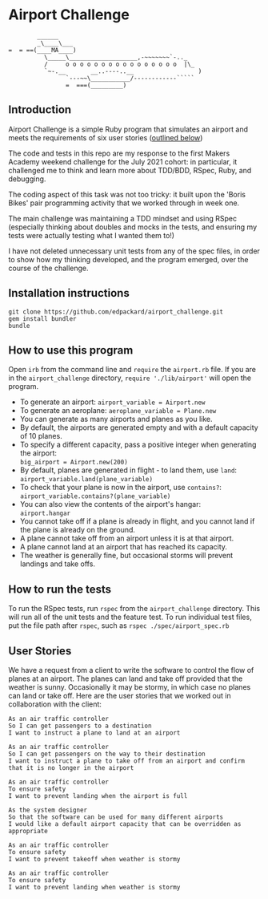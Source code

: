 # Airport Challenge


```
        ______
        _\____\___
=  = ==(____MA____)
          \_____\___________________,-~~~~~~~`-.._
          /     o o o o o o o o o o o o o o o o  |\_
          `~-.__       __..----..__                  )
                `---~~\___________/------------`````
                =  ===(_________)

```

## Introduction

Airport Challenge is a simple Ruby program that simulates an airport and meets the requirements of six user stories ([outlined below](#user-stories))  

The code and tests in this repo are my response to the first Makers Academy weekend challenge for the July 2021 cohort: in particular, it challenged me to think and learn more about TDD/BDD, RSpec, Ruby, and debugging.  

The coding aspect of this task was not too tricky: it built upon the 'Boris Bikes' pair programming activity that we worked through in week one.  

The main challenge was maintaining a TDD mindset and using RSpec (especially thinking about doubles and mocks in the tests, and ensuring my tests were actually testing what I wanted them to!)  

I have not deleted unnecessary unit tests from any of the spec files, in order to show how my thinking developed, and the program emerged, over the course of the challenge.  

## Installation instructions


```
git clone https://github.com/edpackard/airport_challenge.git
gem install bundler
bundle
```

## How to use this program


Open `irb` from the command line and `require` the `airport.rb` file. If you are in the `airport_challenge` directory, `require './lib/airport'` will open the program.

* To generate an airport: `airport_variable = Airport.new`
* To generate an aeroplane: `aeroplane_variable = Plane.new`
* You can generate as many airports and planes as you like.
* By default, the airports are generated empty and with a default capacity of 10 planes.
* To specify a different capacity, pass a positive integer when generating the airport:   
  `big_airport = Airport.new(200)`
* By default, planes are generated in flight - to land them, use `land`:  
  `airport_variable.land(plane_variable)`
* To check that your plane is now in the airport, use `contains?`:   
  `airport_variable.contains?(plane_variable)`
* You can also view the contents of the airport's hangar:  
  `airport.hangar`
* You cannot take off if a plane is already in flight, and you cannot land if the plane is already on the ground.  
* A plane cannot take off from an airport unless it is at that airport.  
* A plane cannot land at an airport that has reached its capacity.  
* The weather is generally fine, but occasional storms will prevent landings and take offs.

## How to run the tests


To run the RSpec tests, run `rspec` from the `airport_challenge` directory. This will run all of the unit tests and the feature test. To run individual test files, put the file path after `rspec`, such as `rspec ./spec/airport_spec.rb`

## User Stories


We have a request from a client to write the software to control the flow of planes at an airport. The planes can land and take off provided that the weather is sunny. Occasionally it may be stormy, in which case no planes can land or take off.  Here are the user stories that we worked out in collaboration with the client:

```
As an air traffic controller 
So I can get passengers to a destination 
I want to instruct a plane to land at an airport

As an air traffic controller 
So I can get passengers on the way to their destination 
I want to instruct a plane to take off from an airport and confirm that it is no longer in the airport

As an air traffic controller 
To ensure safety 
I want to prevent landing when the airport is full 

As the system designer
So that the software can be used for many different airports
I would like a default airport capacity that can be overridden as appropriate

As an air traffic controller 
To ensure safety 
I want to prevent takeoff when weather is stormy 

As an air traffic controller 
To ensure safety 
I want to prevent landing when weather is stormy 
```
